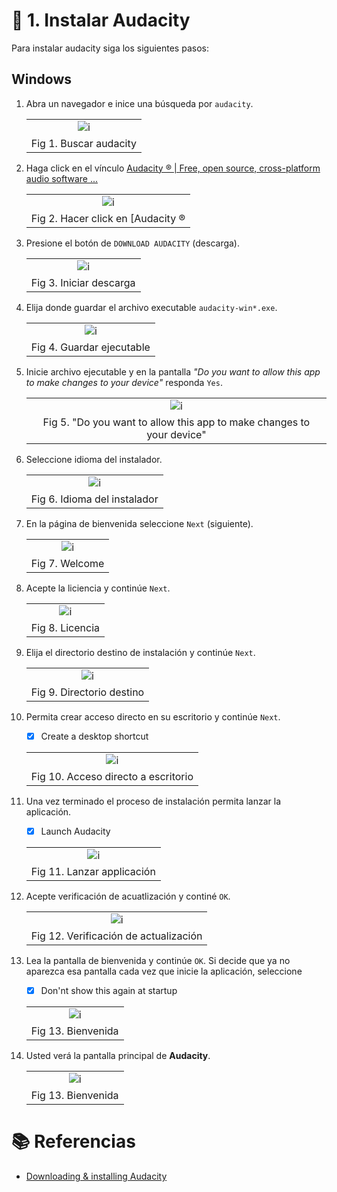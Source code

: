 # :book: 1. Instalar Audacity

Para instalar audacity siga los siguientes pasos:

## Windows

1. Abra un navegador e inice una búsqueda por `audacity`.

    ||
    |:--:|
    |![i](img/audacity_01.png)|
    |Fig 1. Buscar audacity|

2. Haga click en el vínculo [Audacity ® | Free, open source, cross-platform audio software ...](https://www.audacityteam.org/)

    ||
    |:--:|
    |![i](img/audacity_02.png)|
    |Fig 2. Hacer click en [Audacity ® | Free, open source, cross-platform audio software](https://www.audacityteam.org/)|

3. Presione el botón de `DOWNLOAD AUDACITY` (descarga).

    ||
    |:--:|
    |![i](img/audacity_03.png)|
    |Fig 3. Iniciar descarga|


4. Elija donde guardar el archivo executable `audacity-win*.exe`.

    ||
    |:--:|
    |![i](img/audacity_04.png)|
    |Fig 4. Guardar ejecutable|

5. Inicie archivo ejecutable y en la pantalla _"Do you want to allow this app to make changes to your device"_ responda `Yes`.

    ||
    |:--:|
    |![i](img/audacity_05.png)|
    |Fig 5. "Do you want to allow this app to make changes to your device"|


6. Seleccione idioma del instalador.

    ||
    |:--:|
    |![i](img/audacity_06.png)|
    |Fig 6. Idioma del instalador|


7. En la página de bienvenida seleccione `Next` (siguiente).

    ||
    |:--:|
    |![i](img/audacity_07.png)|
    |Fig 7. Welcome|


8. Acepte la liciencia y continúe `Next`.

    ||
    |:--:|
    |![i](img/audacity_08.png)|
    |Fig 8. Licencia|


9.  Elija el directorio destino de instalación y continúe `Next`.

    ||
    |:--:|
    |![i](img/audacity_09.png)|
    |Fig 9. Directorio destino|


10. Permita crear acceso directo en su escritorio y continúe `Next`. 

    - [x] Create a desktop shortcut

    ||
    |:--:|
    |![i](img/audacity_10.png)|
    |Fig 10. Acceso directo a escritorio|


11. Una vez terminado el proceso de instalación permita lanzar la aplicación.

    - [x] Launch Audacity

    ||
    |:--:|
    |![i](img/audacity_11.png)|
    |Fig 11. Lanzar applicación|


12. Acepte verificación de acuatlización y continé `OK`.

    ||
    |:--:|
    |![i](img/audacity_12.png)|
    |Fig 12. Verificación de actualización| 


13. Lea la pantalla de bienvenida y continúe `OK`. Si decide que ya no aparezca esa pantalla cada vez que inicie la aplicación, seleccione

    - [x] Don'nt show this again at startup

    ||
    |:--:|
    |![i](img/audacity_13.png)|
    |Fig 13. Bienvenida| 


14. Usted verá la pantalla principal de **Audacity**.

    ||
    |:--:|
    |![i](img/audacity_14.png)|
    |Fig 13. Bienvenida| 


# :books: Referencias
- [Downloading & installing Audacity](https://support.audacityteam.org/basics/downloading-and-installing-audacity)
